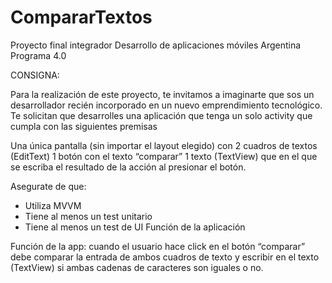 # CompararTextos
Proyecto final integrador
Desarrollo de aplicaciones móviles
Argentina Programa 4.0

CONSIGNA:

Para la realización de este proyecto, te invitamos a imaginarte que sos un desarrollador recién incorporado en un nuevo emprendimiento tecnológico. Te solicitan que desarrolles una aplicación que tenga un solo activity que cumpla con las siguientes premisas

Una única pantalla (sin importar el layout elegido) con
2 cuadros de textos (EditText) 
1 botón con el texto “comparar”
1 texto (TextView) que en el que se escriba el resultado de la acción al presionar el botón.


Asegurate de que:
- Utiliza MVVM
- Tiene al menos un test unitario
- Tiene al menos un test de UI
Función de la aplicación

Función de la app: cuando el usuario hace click en el botón “comparar” debe comparar la entrada de ambos cuadros de texto y escribir en el texto (TextView) si ambas cadenas de caracteres son iguales o no.


